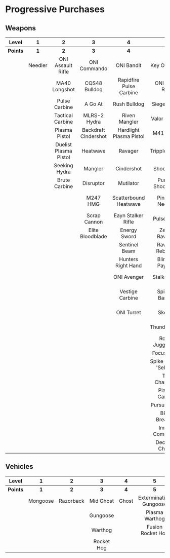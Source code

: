 # Progressive Purchases

## Weapons

| **Level**  |  **1**  |         **2**         |        **3**         |          **4**          |         **5**          |         **6**          |          **7**           |        **8**         |      **9**       |
| :--------: | :-----: | :-------------------: | :------------------: | :---------------------: | :--------------------: | :--------------------: | :----------------------: | :------------------: | :--------------: |
| **Points** |  **1**  |         **2**         |        **3**         |          **4**          |         **5**          |         **6**          |          **7**           |        **8**         |      **9**       |
|            | Needler |   ONI Assault Rifle   |     ONI Commando     |       ONI Bandit        |      Key Of Speed      |    Striker Sidekick    |      Scions Vision       | Exterminating Frenzy | Banish Of Balaho |
|            |         |     MA40 Longshot     |    CQS48 Bulldog     | Rapidfire Pulse Carbine |    ONI Battle Rifle    |  Cure Of The Haunted   |        Headhunter        |    Volcanic Oasis    |  Scorpion Tail   |
|            |         |     Pulse Carbine     |       A Go At        |      Rush Bulldog       |      Siege Bandit      |      Rain Of War       |     The Final Token      |   Rushdown Hammer    |     Valkyrie     |
|            |         |   Tactical Carbine    |     MLRS-2 Hydra     |      Riven Mangler      |     Valor Of Dinh      |      M41 Tracker       |      Rage Of Iratus      |      Gamma Shot      |                  |
|            |         |     Plasma Pistol     | Backdraft Cindershot | Hardlight Plasma Pistol |       M41 SPNKr        |     Fuel Rod SPNKr     |   Stalker Rifle Ultra    |                      |                  |
|            |         | Duelist Plasma Pistol |       Heatwave       |         Ravager         |     Tripple Threat     |    Spartan Sandwich    |      Doom Of Reach       |                      |                  |
|            |         |     Seeking Hydra     |       Mangler        |       Cindershot        |      Shock Rifle       |    S7 Sniper Rifle     |   Sentry Of Writh Kul    |                      |                  |
|            |         |     Brute Carbine     |      Disruptor       |        Mutilator        |  Purging Shock Rifle   |   S7 Flexfire Sniper   |    Diminsher of Hope     |                      |                  |
|            |         |                       |       M247 HMG       |  Scatterbound Heatwave  |    Pinpoint Needler    |  Arcane Sentinel Beam  | Overloaded Pulse Carbine |                      |                  |
|            |         |                       |     Scrap Cannon     |   Eayn Stalker Rifle    |       Pulse Wave       |    Phantom Assassin    |          Demon           |                      |                  |
|            |         |                       |   Elite Bloodblade   |      Energy Sword       |     Zealot Ravager     |     Gravity Hammer     |     Light Of Doisac      |                      |                  |
|            |         |                       |                      |      Sentinel Beam      |    Ravager Rebound     |   Calcine Disruptor    |                          |                      |                  |
|            |         |                       |                      |   Hunters Right Hand    |    Blinding Payload    |      Scout Skewer      |                          |                      |                  |
|            |         |                       |                      |       ONI Avenger       |     Stalker Rifle      |    Volatile Skewer     |                          |                      |                  |
|            |         |                       |                      |     Vestige Carbine     |    Spire Of Barroth    |  Duelist Energy Sword  |                          |                      |                  |
|            |         |                       |                      |       ONI Turret        |         Skewer         | Guardian Of Sanghelios |                          |                      |                  |
|            |         |                       |                      |                         |      Thunderstorm      |  Convergence Bulldog   |                          |                      |                  |
|            |         |                       |                      |                         |    Rogue Juggernaut    | Unbound Plasma Pistol  |                          |                      |                  |
|            |         |                       |                      |                         |       Focus Beam       |                        |                          |                      |                  |
|            |         |                       |                      |                         | Spike Of Thav 'Sebarim |                        |                          |                      |                  |
|            |         |                       |                      |                         |      The Champion      |                        |                          |                      |                  |
|            |         |                       |                      |                         |     Plasma Cannon      |                        |                          |                      |                  |
|            |         |                       |                      |                         |     Pursuit Hydra      |                        |                          |                      |                  |
|            |         |                       |                      |                         |     BR75 Breacher      |                        |                          |                      |                  |
|            |         |                       |                      |                         |    Impact Commando     |                        |                          |                      |                  |
|            |         |                       |                      |                         |    Decaying Charge     |                        |                          |                      |                  |

## Vehicles

| **Level**  |  **1**   |   **2**   |   **3**    | **4** |         **5**          |    **6**    |  **7**  |    **8**     |     **9**      |
| :--------: | :------: | :-------: | :--------: | :---: | :--------------------: | :---------: | :-----: | :----------: | :------------: |
| **Points** |  **1**   |   **2**   |   **3**    | **4** |         **5**          |    **6**    |  **7**  |    **8**     |     **9**      |
|            | Mongoose | Razorback | Mid Ghost  | Ghost | Extermination Gungoose | Mid Banshee |  Wasp   |    Wraith    |    Scorpion    |
|            |          |           |  Gungoose  |       |     Plasma Warthog     |             | Banshee | Phantom Wasp | Banishing Wasp |
|            |          |           |  Warthog   |       |   Fusion Rocket Hog    |             |         |              |     Dragon     |
|            |          |           | Rocket Hog |       |                        |             |         |              |                |
